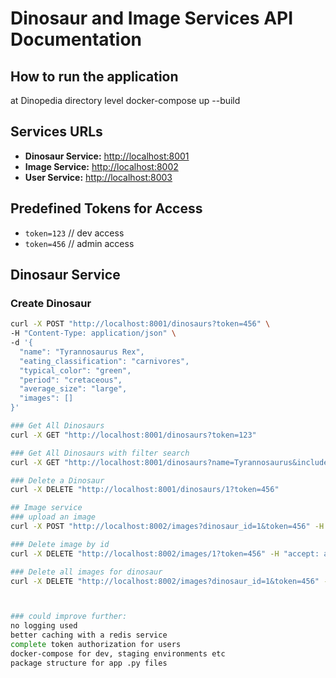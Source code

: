 # Dinosaur and Image Services API Documentation


## How to run the application


at Dinopedia directory level docker-compose up --build


## Services URLs
- **Dinosaur Service:** [http://localhost:8001](http://localhost:8001)
- **Image Service:** [http://localhost:8002](http://localhost:8002)
- **User Service:** [http://localhost:8003](http://localhost:8003)

## Predefined Tokens for Access
- `token=123`  // dev access
- `token=456`  // admin access

## Dinosaur Service

### Create Dinosaur
```sh
curl -X POST "http://localhost:8001/dinosaurs?token=456" \
-H "Content-Type: application/json" \
-d '{
  "name": "Tyrannosaurus Rex",
  "eating_classification": "carnivores",
  "typical_color": "green",
  "period": "cretaceous",
  "average_size": "large",
  "images": []
}'

### Get All Dinosaurs
curl -X GET "http://localhost:8001/dinosaurs?token=123"

### Get All Dinosaurs with filter search
curl -X GET "http://localhost:8001/dinosaurs?name=Tyrannosaurus&include_images=true&token=123"

### Delete a Dinosaur
curl -X DELETE "http://localhost:8001/dinosaurs/1?token=456"

## Image service
### upload an image
curl -X POST "http://localhost:8002/images?dinosaur_id=1&token=456" -H "accept: application/json" -H "Content-Type: multipart/form-data" -F "file=@yourfile.jpg"

### Delete image by id 
curl -X DELETE "http://localhost:8002/images/1?token=456" -H "accept: application/json"

### Delete all images for dinosaur
curl -X DELETE "http://localhost:8002/images?dinosaur_id=1&token=456" -H "accept: application/json"



### could improve further:
no logging used
better caching with a redis service
complete token authorization for users
docker-compose for dev, staging environments etc
package structure for app .py files


